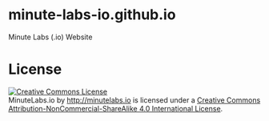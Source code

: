 minute-labs-io.github.io
========================

Minute Labs (.io) Website

License
=======

<a rel="license" href="http://creativecommons.org/licenses/by-nc-sa/4.0/"><img alt="Creative Commons License" style="border-width:0" src="http://i.creativecommons.org/l/by-nc-sa/4.0/88x31.png" /></a><br /><span xmlns:dct="http://purl.org/dc/terms/" property="dct:title">MinuteLabs.io</span> by <a xmlns:cc="http://creativecommons.org/ns#" href="http://minutelabs.io" property="cc:attributionName" rel="cc:attributionURL">http://minutelabs.io</a> is licensed under a <a rel="license" href="http://creativecommons.org/licenses/by-nc-sa/4.0/">Creative Commons Attribution-NonCommercial-ShareAlike 4.0 International License</a>.